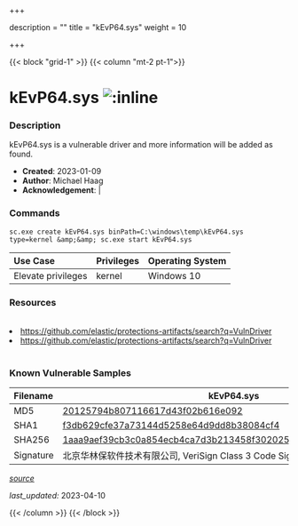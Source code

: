 +++

description = ""
title = "kEvP64.sys"
weight = 10

+++


{{< block "grid-1" >}}
{{< column "mt-2 pt-1">}}


# kEvP64.sys ![:inline](/images/twitter_verified.png) 


### Description

kEvP64.sys is a vulnerable driver and more information will be added as found.

- **Created**: 2023-01-09
- **Author**: Michael Haag
- **Acknowledgement**:  | [](https://twitter.com/)

### Commands

```
sc.exe create kEvP64.sys binPath=C:\windows\temp\kEvP64.sys type=kernel &amp;&amp; sc.exe start kEvP64.sys
```

| Use Case | Privileges | Operating System | 
|:---- | ---- | ---- |
| Elevate privileges | kernel | Windows 10 |

### Resources
<br>
<li><a href=" https://github.com/elastic/protections-artifacts/search?q=VulnDriver"> https://github.com/elastic/protections-artifacts/search?q=VulnDriver</a></li>
<li><a href="https://github.com/elastic/protections-artifacts/search?q=VulnDriver">https://github.com/elastic/protections-artifacts/search?q=VulnDriver</a></li>
<br>

### Known Vulnerable Samples

| Filename | kEvP64.sys |
|:---- | ---- | 
| MD5 | <a href="https://www.virustotal.com/gui/file/20125794b807116617d43f02b616e092">20125794b807116617d43f02b616e092</a> |
| SHA1 | <a href="https://www.virustotal.com/gui/file/f3db629cfe37a73144d5258e64d9dd8b38084cf4">f3db629cfe37a73144d5258e64d9dd8b38084cf4</a> |
| SHA256 | <a href="https://www.virustotal.com/gui/file/1aaa9aef39cb3c0a854ecb4ca7d3b213458f302025e0ec5bfbdef973cca9111c">1aaa9aef39cb3c0a854ecb4ca7d3b213458f302025e0ec5bfbdef973cca9111c</a> |
| Signature | 北京华林保软件技术有限公司, VeriSign Class 3 Code Signing 2010 CA, VeriSign   |


[*source*](https://github.com/magicsword-io/LOLDrivers/tree/main/yaml/kevp64.yaml)

*last_updated:* 2023-04-10








{{< /column >}}
{{< /block >}}
